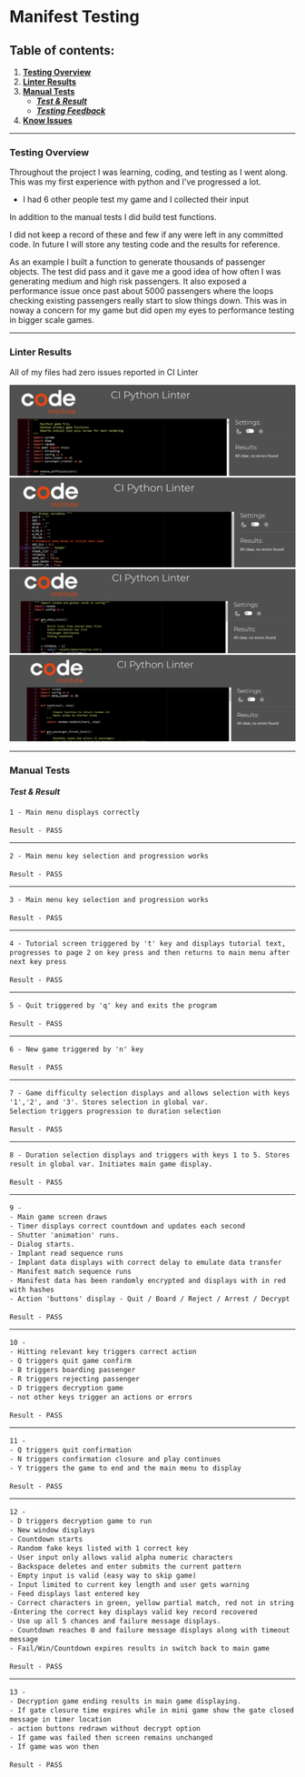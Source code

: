 # Manifest Testing
## Table of contents:
1. [**Testing Overview**](#testing-overview)
1. [**Linter Results**](#manual-tests)
1. [**Manual Tests**](#manual-tests)
    * [***Test & Result***](#planning-overview)
    * [***Testing Feedback***](#planning-overview)
1. [**Know Issues**](#know-issues)
---
### **Testing Overview**

Throughout the project I was learning, coding, and testing as I went along. This was my first experience with python and I've progressed a lot.

- I had 6 other people test my game and I collected their input

In addition to the manual tests I did build test functions.

I did not keep a record of these and few if any were left in any committed code. In future I will store any testing code and the results for reference.

As an example I built a function to generate thousands of passenger objects. The test did pass and it gave me a good idea of how often I was generating medium and high risk passengers.
It also exposed a performance issue once past about 5000 passengers where the loops checking existing passengers really start to slow things down. This was in noway a concern for my game but did open my eyes to performance testing in bigger scale games.

---
### **Linter Results**

All of my files had zero issues reported in CI Linter

![logic Flow](./assets/docs/mainfest_linter.JPG)
![logic Flow](./assets/docs/config_linter.JPG)
![logic Flow](./assets/docs/data_loader_linter.JPG)
![logic Flow](./assets/docs/passenger_creator_linter.JPG)



---


### **Manual Tests**
#### ***Test & Result***

    1 - Main menu displays correctly  

    Result - PASS

---
    2 - Main menu key selection and progression works  

    Result - PASS
---
    3 - Main menu key selection and progression works  

    Result - PASS
---
    4 - Tutorial screen triggered by 't' key and displays tutorial text, progresses to page 2 on key press and then returns to main menu after next key press

    Result - PASS
---
    5 - Quit triggered by 'q' key and exits the program

    Result - PASS
---
    6 - New game triggered by 'n' key

    Result - PASS
---
    7 - Game difficulty selection displays and allows selection with keys '1','2', and '3'. Stores selection in global var.
    Selection triggers progression to duration selection

    Result - PASS
---
    8 - Duration selection displays and triggers with keys 1 to 5. Stores result in global var. Initiates main game display.

    Result - PASS
---
    9 -
    - Main game screen draws
    - Timer displays correct countdown and updates each second
    - Shutter 'animation' runs. 
    - Dialog starts. 
    - Implant read sequence runs
    - Implant data displays with correct delay to emulate data transfer
    - Manifest match sequence runs
    - Manifest data has been randomly encrypted and displays with in red with hashes
    - Action 'buttons' display - Quit / Board / Reject / Arrest / Decrypt

    Result - PASS
---
    10 - 
    - Hitting relevant key triggers correct action
    - Q triggers quit game confirm
    - B triggers boarding passenger
    - R triggers rejecting passenger
    - D triggers decryption game
    - not other keys trigger an actions or errors

    Result - PASS
---
    11 - 
    - Q triggers quit confirmation
    - N triggers confirmation closure and play continues
    - Y triggers the game to end and the main menu to display

    Result - PASS
---
    12 - 
    - D triggers decryption game to run
    - New window displays
    - Countdown starts
    - Random fake keys listed with 1 correct key
    - User input only allows valid alpha numeric characters
    - Backspace deletes and enter submits the current pattern
    - Empty input is valid (easy way to skip game)
    - Input limited to current key length and user gets warning
    - Feed displays last entered key
    - Correct characters in green, yellow partial match, red not in string
    -Entering the correct key displays valid key record recovered
    - Use up all 5 chances and failure message displays.
    - Countdown reaches 0 and failure message displays along with timeout message
    - Fail/Win/Countdown expires results in switch back to main game

    Result - PASS
---
    13 - 
    - Decryption game ending results in main game displaying.
    - If gate closure time expires while in mini game show the gate closed message in timer location
    - action buttons redrawn without decrypt option
    - If game was failed then screen remains unchanged
    - If game was won then

    Result - PASS